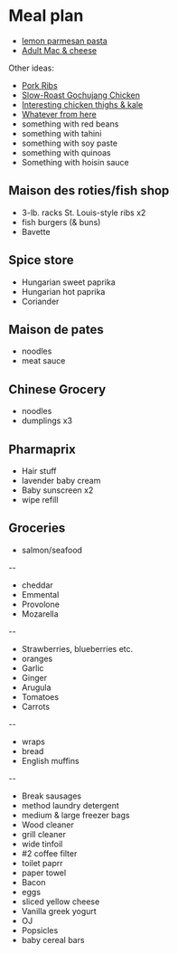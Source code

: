 # Meal plan

- [lemon parmesan pasta](https://www.bonappetit.com/recipe/pasta-with-brown-butter-whole-lemon-and-parmesan)
- [Adult Mac & cheese](https://www.bonappetit.com/recipe/adult-mac-and-cheese)

Other ideas:

- [Pork Ribs](https://www.bonappetit.com/recipe/five-spice-pork-ribs)
- [Slow-Roast Gochujang Chicken](https://www.bonappetit.com/recipe/slow-roast-gochujang-chicken)
- [Interesting chicken thighs & kale](https://www.bonappetit.com/recipe/fideos-with-chicken-thighs-and-kale)
- [Whatever from here](https://www.bonappetit.com/story/yia-vang-hmong-cuisine)
- something with red beans
- something with tahini
- something with soy paste
- something with quinoas
- Something with hoisin sauce

## Maison des roties/fish shop

- 3-lb. racks St. Louis-style ribs x2
- fish burgers (& buns)
- Bavette

## Spice store

- Hungarian sweet paprika
- Hungarian hot paprika
- Coriander

## Maison de pates

- noodles
- meat sauce

## Chinese Grocery

- noodles
- dumplings x3

## Pharmaprix

- Hair stuff
- lavender baby cream
- Baby sunscreen x2
- wipe refill

## Groceries

- salmon/seafood

--

- cheddar
- Emmental
- Provolone
- Mozarella

--

- Strawberries, blueberries etc.
- oranges
- Garlic
- Ginger
- Arugula
- Tomatoes
- Carrots

--

- wraps
- bread
- English muffins

--

- Break sausages
- method laundry detergent
- medium & large freezer bags
- Wood cleaner
- grill cleaner
- wide tinfoil
- #2 coffee filter
- toilet paprr
- paper towel
- Bacon
- eggs
- sliced yellow cheese
- Vanilla greek yogurt
- OJ
- Popsicles
- baby cereal bars
